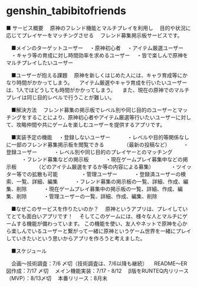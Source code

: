 # genshin_tabibitofriends

■ サービス概要
　原神のフレンド機能とマルチプレイを利用し
　目的や状況に応じてプレイヤーをマッチングさせる
　フレンド募集掲示板サービスです。

　■メインのターゲットユーザー
　・原神初心者
　・アイテム厳選ユーザー
　・キャラ等の育成に対し時間効率を求めるユーザー
　・皆で楽しんで原神をマルチプレイしたいユーザー

　■ユーザーが抱える課題
　原神を新しくはじめた人には、キャラ育成等にかなり時間がかかってしまう。
　アイテム厳選やキャラ育成を行いたいユーザーは、1人ではどうしても時間がかかってしまう。
　また、現在の原神でのマルチプレイは同じ目的レベルで行うことが難しい。

　■解決方法
　フレンド募集の掲示板でレベル別や同じ目的のユーザーとマッチングをすることにより、原神初心者やアイテム厳選等行いたいユーザーに対して、攻略仲間や共にゲームを楽しむユーザーを提供するアプリです。

　■実装予定の機能
　・登録しないユーザー
　　　・レベルや目的等関係なしに一部のフレンド募集掲示板を閲覧できる
　　　　（最新の投稿など）
　
　・登録ユーザー
　　　・レベル別や同じ目的のプレイヤーとのマッチング
　　　・フレンド募集などの掲示板
　　　・現在ゲームプレイ募集中などの掲示板
　　　　（どのアイテム厳選をするか等の内容による募集）
　　　・ツイッター等での拡散も可能
　　　
　・管理ユーザー
　　　・登録済ユーザーの検索、一覧、詳細、編集
　　　・フレンド募集の掲示板の一覧、詳細、作成、編集、削除
　　　・現在ゲームプレイ募集中の掲示板の一覧、詳細、作成、編集、削除
　　　・管理ユーザーの一覧、詳細、作成、編集、削除

　■なぜこのサービスを作りたいのか？
　原神というアプリは、プレイしていてとても面白いアプリです！
　そしてこのゲームには、様々な人とマルチにゲームする機能が備わっています。
この機能を使い、友人やネットで原神を心から楽しんでいるユーザーと繋がって一緒に原神というゲーム世界を一緒にプレイしていきたいという思いからアプリを作ろうと考えました。

　■スケジュール

　企画〜技術調査：7/6 〆切（技術調査は、7/6以降も継続）
　README〜ER図作成：7/17 〆切
　メイン機能実装：7/17 - 8/12
　β版をRUNTEQ内リリース（MVP）：8/13〆切
　本番リリース：8月末
